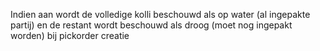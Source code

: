 Indien aan wordt de volledige kolli beschouwd als op water (al ingepakte partij) en de restant wordt beschouwd als droog (moet nog ingepakt worden) bij pickorder creatie
